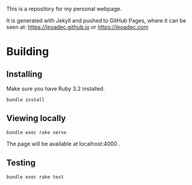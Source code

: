 This is a repository for my personal webpage.

It is generated with Jekyll and pushed to GitHub Pages, where it can be seen at:
https://leoadec.github.io or https://leoadec.com

# Building
## Installing 

Make sure you have Ruby 3.2 installed.

```
bundle install
```

## Viewing locally

```
bundle exec rake serve
```

The page will be available at localhost:4000 .

## Testing

```
bundle exec rake test
```
